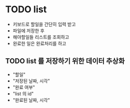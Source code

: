 # TODO list
* 키보드로 할일을 간단히 입력 받고
* 파일에 저장한 후
* 해야할일들 리스트를 조회하고
* 완료한 일은 완료처리를 하고
## TODO list 를 저장하기 위한 데이터 추상화
* "할일"
* "저장된 날짜, 시각"
* "완료 여부"
* "list 의 id"
* "완료된 날짜, 시각"